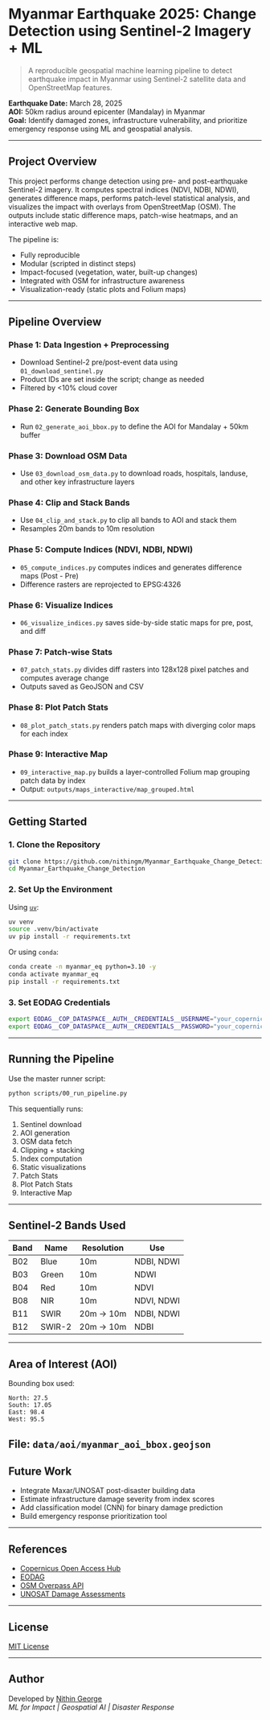 # Myanmar Earthquake 2025: Change Detection using Sentinel-2 Imagery + ML

> A reproducible geospatial machine learning pipeline to detect earthquake impact in Myanmar using Sentinel-2 satellite data and OpenStreetMap features.

**Earthquake Date:** March 28, 2025  
**AOI:** 50km radius around epicenter (Mandalay) in Myanmar  
**Goal:** Identify damaged zones, infrastructure vulnerability, and prioritize emergency response using ML and geospatial analysis.

---

## Project Overview

This project performs change detection using pre- and post-earthquake Sentinel-2 imagery. It computes spectral indices (NDVI, NDBI, NDWI), generates difference maps, performs patch-level statistical analysis, and visualizes the impact with overlays from OpenStreetMap (OSM). The outputs include static difference maps, patch-wise heatmaps, and an interactive web map.

The pipeline is:
- Fully reproducible
- Modular (scripted in distinct steps)
- Impact-focused (vegetation, water, built-up changes)
- Integrated with OSM for infrastructure awareness
- Visualization-ready (static plots and Folium maps)

---

## Pipeline Overview

### Phase 1: Data Ingestion + Preprocessing
- Download Sentinel-2 pre/post-event data using `01_download_sentinel.py`
- Product IDs are set inside the script; change as needed
- Filtered by <10% cloud cover

### Phase 2: Generate Bounding Box
- Run `02_generate_aoi_bbox.py` to define the AOI for Mandalay + 50km buffer

### Phase 3: Download OSM Data
- Use `03_download_osm_data.py` to download roads, hospitals, landuse, and other key infrastructure layers

### Phase 4: Clip and Stack Bands
- Use `04_clip_and_stack.py` to clip all bands to AOI and stack them
- Resamples 20m bands to 10m resolution

### Phase 5: Compute Indices (NDVI, NDBI, NDWI)
- `05_compute_indices.py` computes indices and generates difference maps (Post - Pre)
- Difference rasters are reprojected to EPSG:4326

### Phase 6: Visualize Indices
- `06_visualize_indices.py` saves side-by-side static maps for pre, post, and diff

### Phase 7: Patch-wise Stats
- `07_patch_stats.py` divides diff rasters into 128x128 pixel patches and computes average change
- Outputs saved as GeoJSON and CSV

### Phase 8: Plot Patch Stats
- `08_plot_patch_stats.py` renders patch maps with diverging color maps for each index

### Phase 9: Interactive Map
- `09_interactive_map.py` builds a layer-controlled Folium map grouping patch data by index
- Output: `outputs/maps_interactive/map_grouped.html`

---

## Getting Started

### 1. Clone the Repository

```bash
git clone https://github.com/nithingm/Myanmar_Earthquake_Change_Detection.git
cd Myanmar_Earthquake_Change_Detection
```

### 2. Set Up the Environment

Using [`uv`](https://astral.sh/blog/uv/):

```bash
uv venv
source .venv/bin/activate
uv pip install -r requirements.txt
```

Or using `conda`:

```bash
conda create -n myanmar_eq python=3.10 -y
conda activate myanmar_eq
pip install -r requirements.txt
```

### 3. Set EODAG Credentials

```bash
export EODAG__COP_DATASPACE__AUTH__CREDENTIALS__USERNAME="your_copernicus_username"
export EODAG__COP_DATASPACE__AUTH__CREDENTIALS__PASSWORD="your_copernicus_password"
```

---

## Running the Pipeline

Use the master runner script:

```bash
python scripts/00_run_pipeline.py
```

This sequentially runs:
1. Sentinel download
2. AOI generation
3. OSM data fetch
4. Clipping + stacking
5. Index computation
6. Static visualizations
7. Patch Stats
8. Plot Patch Stats
9. Interactive Map

---

## Sentinel-2 Bands Used

| Band | Name        | Resolution | Use              |
|------|-------------|------------|------------------|
| B02  | Blue        | 10m        | NDBI, NDWI       |
| B03  | Green       | 10m        | NDWI             |
| B04  | Red         | 10m        | NDVI             |
| B08  | NIR         | 10m        | NDVI, NDWI       |
| B11  | SWIR        | 20m → 10m  | NDBI, NDWI       |
| B12  | SWIR-2      | 20m → 10m  | NDBI             |

---

## Area of Interest (AOI)

Bounding box used:
```
North: 27.5
South: 17.05
East: 98.4
West: 95.5
```
File: `data/aoi/myanmar_aoi_bbox.geojson`
---

## Future Work

- Integrate Maxar/UNOSAT post-disaster building data
- Estimate infrastructure damage severity from index scores
- Add classification model (CNN) for binary damage prediction
- Build emergency response prioritization tool

---

## References

- [Copernicus Open Access Hub](https://scihub.copernicus.eu/)
- [EODAG](https://github.com/CS-SI/eodag)
- [OSM Overpass API](https://overpass-api.de/)
- [UNOSAT Damage Assessments](https://www.unitar.org/maps)

---

## License

[MIT License](LICENSE)

---

## Author

Developed by [Nithin George](https://github.com/nithingm)  
_ML for Impact | Geospatial AI | Disaster Response_

